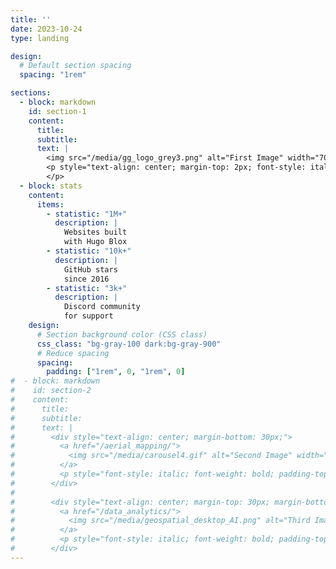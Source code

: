 ```yaml
---
title: ''
date: 2023-10-24
type: landing

design:
  # Default section spacing
  spacing: "1rem"

sections:
  - block: markdown
    id: section-1
    content:
      title: 
      subtitle: 
      text: |
        <img src="/media/gg_logo_grey3.png" alt="First Image" width="700">
        <p style="text-align: center; margin-top: 2px; font-style: italic;">
        </p>
  - block: stats
    content:
      items:
        - statistic: "1M+"
          description: |
            Websites built  
            with Hugo Blox
        - statistic: "10k+"
          description: |
            GitHub stars  
            since 2016
        - statistic: "3k+"
          description: |
            Discord community  
            for support
    design:
      # Section background color (CSS class)
      css_class: "bg-gray-100 dark:bg-gray-900"
      # Reduce spacing
      spacing:
        padding: ["1rem", 0, "1rem", 0]
#  - block: markdown
#    id: section-2
#    content:
#      title: 
#      subtitle: 
#      text: |
#        <div style="text-align: center; margin-bottom: 30px;">
#          <a href="/aerial_mapping/">
#            <img src="/media/carousel4.gif" alt="Second Image" width="600" style="display: block;">
#          </a>
#          <p style="font-style: italic; font-weight: bold; padding-top: 2px; line-height: 1.2;">Aerial Mapping</p>
#        </div>
#
#        <div style="text-align: center; margin-top: 30px; margin-bottom: 15px;">
#          <a href="/data_analytics/">
#            <img src="/media/geospatial_desktop_AI.png" alt="Third Image" width="600" style="display: block;">
#          </a>
#          <p style="font-style: italic; font-weight: bold; padding-top: 2px; line-height: 1.2;">Data Analytics & ML</p>
#        </div>
---
```

